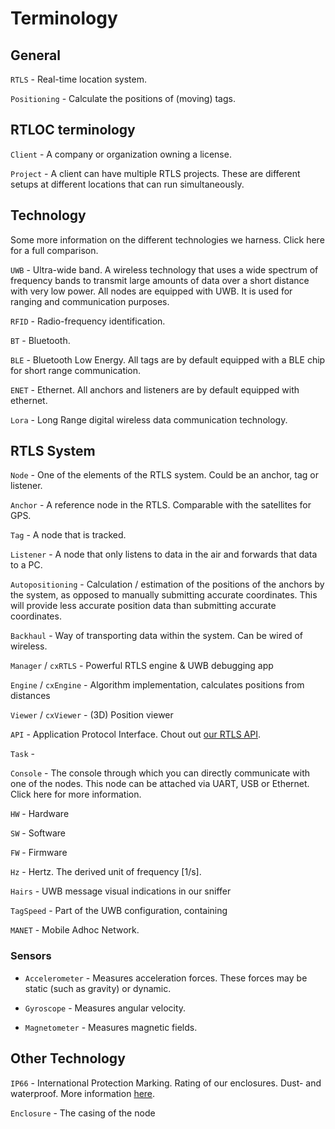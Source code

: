 # Terminology

## General
`RTLS` - Real-time location system.

`Positioning` - Calculate the positions of (moving) tags.

## RTLOC terminology
`Client` - A company or organization owning a license.

`Project` - A client can have multiple RTLS projects. These are different setups at different locations that can run simultaneously.

## Technology
Some more information on the different technologies we harness. Click here for a full comparison.

`UWB` - Ultra-wide band. A wireless technology that uses a wide spectrum of frequency bands to transmit large amounts of data over a short distance with very low power. All nodes are equipped with UWB. It is used for ranging and communication purposes.

`RFID` - Radio-frequency identification.

`BT` - Bluetooth.

`BLE` - Bluetooth Low Energy. All tags are by default equipped with a BLE chip for short range communication.

`ENET` - Ethernet. All anchors and listeners are by default equipped with ethernet.

`Lora` - Long Range digital wireless data communication technology.

## RTLS System
`Node` - One of the elements of the RTLS system. Could be an anchor, tag or listener.

`Anchor` - A reference node in the RTLS. Comparable with the satellites for GPS.

`Tag` - A node that is tracked.

`Listener` - A node that only listens to data in the air and forwards that data to a PC.

`Autopositioning` - Calculation / estimation of the positions of the anchors by the system, as opposed to manually submitting accurate coordinates. This will provide less accurate position data than submitting accurate coordinates.

`Backhaul` - Way of transporting data within the system. Can be wired of wireless.

`Manager` / `cxRTLS` - Powerful RTLS engine & UWB debugging app

`Engine` / `cxEngine` - Algorithm implementation, calculates positions from distances

`Viewer` / `cxViewer` - (3D) Position viewer

`API` - Application Protocol Interface. Chout out [our RTLS API](/positioning/apis_overview.html).

`Task` -

`Console` - The console through which you can directly communicate with one of the nodes. This node can be attached via UART, USB or Ethernet.
Click here for more information.

`HW` - Hardware

`SW` - Software

`FW` - Firmware

`Hz` - Hertz. The derived unit of frequency [1/s].

`Hairs` - UWB message visual indications in our sniffer

`TagSpeed` - Part of the UWB configuration, containing 

`MANET` - Mobile Adhoc Network.

### Sensors
- `Accelerometer` - Measures acceleration forces. These forces may be static (such as gravity) or dynamic.

- `Gyroscope` - Measures angular velocity.

- `Magnetometer` - Measures magnetic fields.

## Other Technology
`IP66` - International Protection Marking. Rating of our enclosures. Dust- and waterproof.
More information [here](https://en.wikipedia.org/wiki/IP_Code).

`Enclosure` - The casing of the node

